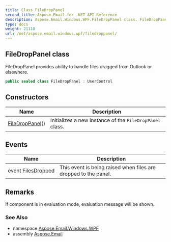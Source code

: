 ```yaml
---
title: Class FileDropPanel
second_title: Aspose.Email for .NET API Reference
description: Aspose.Email.Windows.WPF.FileDropPanel class. FileDropPanel provides ability to handle files dragged from Outlook or elsewhere
type: docs
weight: 21110
url: /net/aspose.email.windows.wpf/filedroppanel/
---
```

## FileDropPanel class

FileDropPanel provides ability to handle files dragged from Outlook or elsewhere.

```csharp
public sealed class FileDropPanel : UserControl
```

## Constructors

| Name | Description |
| --- | --- |
| [FileDropPanel](filedroppanel/)() | Initializes a new instance of the `FileDropPanel` class. |

## Events

| Name | Description |
| --- | --- |
| event [FilesDropped](../../aspose.email.windows.wpf/filedroppanel/filesdropped/) | This event is being raised when files are dropped to the panel. |

## Remarks

If component is in evaluation mode, evaluation message will be shown.

### See Also

* namespace [Aspose.Email.Windows.WPF](../../aspose.email.windows.wpf/)
* assembly [Aspose.Email](../../)


